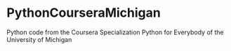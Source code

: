 # PythonCourseraMichigan
Python code from the Coursera Specialization Python for Everybody of the University of Michigan

